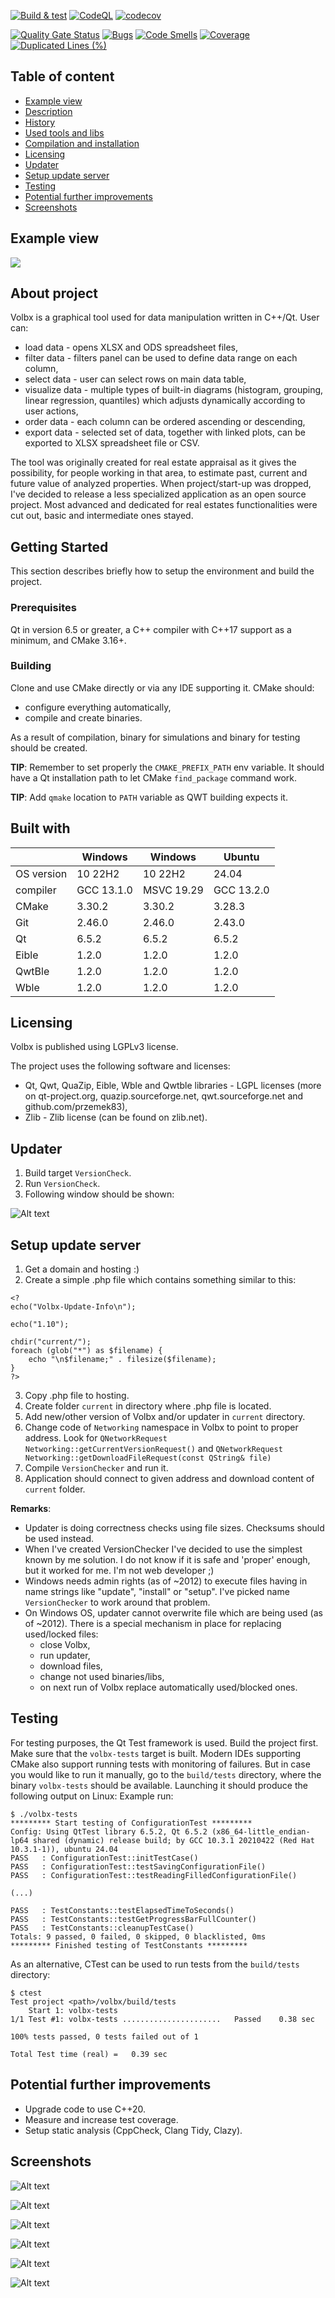 [![Build & test](https://github.com/przemek83/volbx/actions/workflows/buld-and-test.yml/badge.svg)](https://github.com/przemek83/volbx/actions/workflows/buld-and-test.yml)
[![CodeQL](https://github.com/przemek83/volbx/actions/workflows/codeql.yml/badge.svg)](https://github.com/przemek83/volbx/actions/workflows/codeql.yml)
[![codecov](https://codecov.io/gh/przemek83/volbx/graph/badge.svg?token=4E63PV9WM1)](https://codecov.io/gh/przemek83/volbx)

[![Quality Gate Status](https://sonarcloud.io/api/project_badges/measure?project=przemek83_volbx&metric=alert_status)](https://sonarcloud.io/summary/new_code?id=przemek83_volbx)
[![Bugs](https://sonarcloud.io/api/project_badges/measure?project=przemek83_volbx&metric=bugs)](https://sonarcloud.io/summary/new_code?id=przemek83_volbx)
[![Code Smells](https://sonarcloud.io/api/project_badges/measure?project=przemek83_volbx&metric=code_smells)](https://sonarcloud.io/summary/new_code?id=przemek83_volbx)
[![Coverage](https://sonarcloud.io/api/project_badges/measure?project=przemek83_volbx&metric=coverage)](https://sonarcloud.io/summary/new_code?id=przemek83_volbx)
[![Duplicated Lines (%)](https://sonarcloud.io/api/project_badges/measure?project=przemek83_volbx&metric=duplicated_lines_density)](https://sonarcloud.io/summary/new_code?id=przemek83_volbx)

## Table of content
- [Example view](#example-view)
- [Description](#description)
- [History](#history)
- [Used tools and libs](#used-tools-and-libs)
- [Compilation and installation](#Compilation-and-installation)
- [Licensing](#licensing)
- [Updater](#updater)
- [Setup update server](#setup-update-server)
- [Testing](#testing)
- [Potential further improvements](#potential-further-improvements)
- [Screenshots](#screenshots)

## Example view
![](exampleScreen.gif?raw=true "")

## About project
Volbx is a graphical tool used for data manipulation written in C++/Qt. User can:
 * load data - opens XLSX and ODS spreadsheet files,
 * filter data - filters panel can be used to define data range on each column,
 * select data - user can select rows on main data table, 
 * visualize data - multiple types of built-in diagrams  (histogram, grouping, linear regression, quantiles) which adjusts dynamically according to user actions,
 * order data - each column can be ordered ascending or descending, 
 * export data - selected set of data, together with linked plots, can be exported to XLSX spreadsheet file or CSV. 

The tool was originally created for real estate appraisal as it gives the possibility, for people working in that area, to estimate past, current and future value of analyzed properties. When project/start-up was dropped, I've decided to release a less specialized application as an open source project. Most advanced and dedicated for real estates functionalities were cut out, basic and intermediate ones stayed.

## Getting Started
This section describes briefly how to setup the environment and build the project.

### Prerequisites
Qt in version 6.5 or greater, a C++ compiler with C++17 support as a minimum, and CMake 3.16+. 

### Building
Clone and use CMake directly or via any IDE supporting it. CMake should:
- configure everything automatically,
- compile and create binaries.

As a result of compilation, binary for simulations and binary for testing should be created.

**TIP**: Remember to set properly the `CMAKE_PREFIX_PATH` env variable. It should have a Qt installation path to let CMake `find_package` command work.  

**TIP**: Add `qmake` location to `PATH` variable as QWT building expects it.   

## Built with

| |  Windows | Windows | Ubuntu |
| --- | --- | --- | --- | 
| OS version | 10 22H2 | 10 22H2 | 24.04 |
| compiler | GCC 13.1.0 | MSVC 19.29 | GCC 13.2.0 |
| CMake | 3.30.2 | 3.30.2 |3.28.3 |
| Git | 2.46.0 | 2.46.0 | 2.43.0 |
| Qt | 6.5.2 | 6.5.2 | 6.5.2 |
| Eible | 1.2.0 | 1.2.0 | 1.2.0 |
| QwtBle | 1.2.0 | 1.2.0 | 1.2.0 |
| Wble | 1.2.0 | 1.2.0 | 1.2.0 |

## Licensing
Volbx is published using LGPLv3 license. 

The project uses the following software and licenses:    
* Qt, Qwt, QuaZip, Eible, Wble and Qwtble libraries - LGPL licenses (more on qt-project.org, quazip.sourceforge.net, qwt.sourceforge.net and github.com/przemek83),    
* Zlib - Zlib license (can be found on zlib.net).

## Updater
1) Build target `VersionCheck`.
2) Run `VersionCheck`.
3) Following window should be shown:    

![Alt text](updateScreen.gif?raw=true "")

## Setup update server
1) Get a domain and hosting :)
2) Create a simple .php file which contains something similar to this:
```
<?
echo("Volbx-Update-Info\n");

echo("1.10");

chdir("current/");
foreach (glob("*") as $filename) {
    echo "\n$filename;" . filesize($filename);
}
?>
```
3) Copy .php file to hosting.
4) Create folder `current` in directory where .php file is located.
5) Add new/other version of Volbx and/or updater in `current` directory.
6) Change code of `Networking` namespace in Volbx to point to proper address. Look for 
`QNetworkRequest Networking::getCurrentVersionRequest()` 
and 
`QNetworkRequest Networking::getDownloadFileRequest(const QString& file)`
7) Compile `VersionChecker` and run it.
8) Application should connect to given address and download content of `current` folder.

**Remarks**:   
- Updater is doing correctness checks using file sizes. Checksums should be used instead.   
- When I've created VersionChecker I've decided to use the simplest known by me solution. I do not know if it is safe and 'proper' enough, but it worked for me. I'm not web developer ;)   
- Windows needs admin rights (as of ~2012) to execute files having in name strings like "update", "install" or "setup". I've picked name `VersionChecker` to work around that problem.   
- On Windows OS, updater cannot overwrite file which are being used (as of ~2012). There is a special mechanism in place for replacing used/locked files: 
    * close Volbx, 
    * run updater, 
    * download files,
    * change not used binaries/libs, 
    * on next run of Volbx replace automatically used/blocked ones.

## Testing
For testing purposes, the Qt Test framework is used. Build the project first. Make sure that the `volbx-tests` target is built. Modern IDEs supporting CMake also support running tests with monitoring of failures. But in case you would like to run it manually, go to the `build/tests` directory, where the⁣ binary `volbx-tests` should be available. Launching it should produce the following output on Linux:
Example run:
```
$ ./volbx-tests
********* Start testing of ConfigurationTest *********
Config: Using QtTest library 6.5.2, Qt 6.5.2 (x86_64-little_endian-lp64 shared (dynamic) release build; by GCC 10.3.1 20210422 (Red Hat 10.3.1-1)), ubuntu 24.04
PASS   : ConfigurationTest::initTestCase()
PASS   : ConfigurationTest::testSavingConfigurationFile()
PASS   : ConfigurationTest::testReadingFilledConfigurationFile()

(...)

PASS   : TestConstants::testElapsedTimeToSeconds()
PASS   : TestConstants::testGetProgressBarFullCounter()
PASS   : TestConstants::cleanupTestCase()
Totals: 9 passed, 0 failed, 0 skipped, 0 blacklisted, 0ms
********* Finished testing of TestConstants *********

```
As an alternative, CTest can be used to run tests from the `build/tests` directory:
```
$ ctest
Test project <path>/volbx/build/tests
    Start 1: volbx-tests
1/1 Test #1: volbx-tests ......................   Passed    0.38 sec

100% tests passed, 0 tests failed out of 1

Total Test time (real) =   0.39 sec

```

## Potential further improvements
* Upgrade code to use C++20.
* Measure and increase test coverage.
* Setup static analysis (CppCheck, Clang Tidy, Clazy).

## Screenshots
![Alt text](groupingAndHistogram.gif?raw=true "")

![Alt text](analysing.gif?raw=true "")

![Alt text](exportData.gif?raw=true "")

![Alt text](regression.gif?raw=true "")

![Alt text](groupingPlot.gif?raw=true "")

![Alt text](importWindow.gif?raw=true "")
